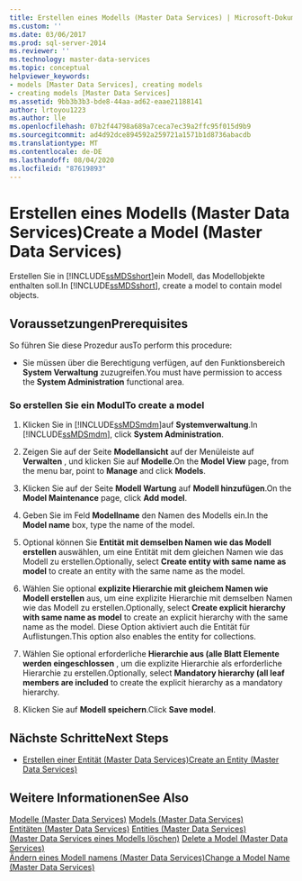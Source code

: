 ```yaml
---
title: Erstellen eines Modells (Master Data Services) | Microsoft-Dokumentation
ms.custom: ''
ms.date: 03/06/2017
ms.prod: sql-server-2014
ms.reviewer: ''
ms.technology: master-data-services
ms.topic: conceptual
helpviewer_keywords:
- models [Master Data Services], creating models
- creating models [Master Data Services]
ms.assetid: 9bb3b3b3-bde8-44aa-ad62-eaae21188141
author: lrtoyou1223
ms.author: lle
ms.openlocfilehash: 07b2f44798a689a7ceca7ec39a2ffc95f015d9b9
ms.sourcegitcommit: ad4d92dce894592a259721a1571b1d8736abacdb
ms.translationtype: MT
ms.contentlocale: de-DE
ms.lasthandoff: 08/04/2020
ms.locfileid: "87619893"
---
```

# <a name="create-a-model-master-data-services"></a><span data-ttu-id="183c9-102">Erstellen eines Modells (Master Data Services)</span><span class="sxs-lookup"><span data-stu-id="183c9-102">Create a Model (Master Data Services)</span></span>
  <span data-ttu-id="183c9-103">Erstellen Sie in [!INCLUDE[ssMDSshort](../includes/ssmdsshort-md.md)]ein Modell, das Modellobjekte enthalten soll.</span><span class="sxs-lookup"><span data-stu-id="183c9-103">In [!INCLUDE[ssMDSshort](../includes/ssmdsshort-md.md)], create a model to contain model objects.</span></span>  
  
## <a name="prerequisites"></a><span data-ttu-id="183c9-104">Voraussetzungen</span><span class="sxs-lookup"><span data-stu-id="183c9-104">Prerequisites</span></span>  
 <span data-ttu-id="183c9-105">So führen Sie diese Prozedur aus</span><span class="sxs-lookup"><span data-stu-id="183c9-105">To perform this procedure:</span></span>  
  
-   <span data-ttu-id="183c9-106">Sie müssen über die Berechtigung verfügen, auf den Funktionsbereich **System Verwaltung** zuzugreifen.</span><span class="sxs-lookup"><span data-stu-id="183c9-106">You must have permission to access the **System Administration** functional area.</span></span>  
  
### <a name="to-create-a-model"></a><span data-ttu-id="183c9-107">So erstellen Sie ein Modul</span><span class="sxs-lookup"><span data-stu-id="183c9-107">To create a model</span></span>  
  
1.  <span data-ttu-id="183c9-108">Klicken Sie in [!INCLUDE[ssMDSmdm](../includes/ssmdsmdm-md.md)]auf **Systemverwaltung**.</span><span class="sxs-lookup"><span data-stu-id="183c9-108">In [!INCLUDE[ssMDSmdm](../includes/ssmdsmdm-md.md)], click **System Administration**.</span></span>  
  
2.  <span data-ttu-id="183c9-109">Zeigen Sie auf der Seite **Modellansicht** auf der Menüleiste auf **Verwalten** , und klicken Sie auf **Modelle**.</span><span class="sxs-lookup"><span data-stu-id="183c9-109">On the **Model View** page, from the menu bar, point to **Manage** and click **Models**.</span></span>  
  
3.  <span data-ttu-id="183c9-110">Klicken Sie auf der Seite **Modell Wartung** auf **Modell hinzufügen**.</span><span class="sxs-lookup"><span data-stu-id="183c9-110">On the **Model Maintenance** page, click **Add model**.</span></span>  
  
4.  <span data-ttu-id="183c9-111">Geben Sie im Feld **Modellname** den Namen des Modells ein.</span><span class="sxs-lookup"><span data-stu-id="183c9-111">In the **Model name** box, type the name of the model.</span></span>  
  
5.  <span data-ttu-id="183c9-112">Optional können Sie **Entität mit demselben Namen wie das Modell erstellen** auswählen, um eine Entität mit dem gleichen Namen wie das Modell zu erstellen.</span><span class="sxs-lookup"><span data-stu-id="183c9-112">Optionally, select **Create entity with same name as model** to create an entity with the same name as the model.</span></span>  
  
6.  <span data-ttu-id="183c9-113">Wählen Sie optional **explizite Hierarchie mit gleichem Namen wie Modell erstellen** aus, um eine explizite Hierarchie mit demselben Namen wie das Modell zu erstellen.</span><span class="sxs-lookup"><span data-stu-id="183c9-113">Optionally, select **Create explicit hierarchy with same name as model** to create an explicit hierarchy with the same name as the model.</span></span> <span data-ttu-id="183c9-114">Diese Option aktiviert auch die Entität für Auflistungen.</span><span class="sxs-lookup"><span data-stu-id="183c9-114">This option also enables the entity for collections.</span></span>  
  
7.  <span data-ttu-id="183c9-115">Wählen Sie optional erforderliche **Hierarchie aus (alle Blatt Elemente werden eingeschlossen** , um die explizite Hierarchie als erforderliche Hierarchie zu erstellen.</span><span class="sxs-lookup"><span data-stu-id="183c9-115">Optionally, select **Mandatory hierarchy (all leaf members are included** to create the explicit hierarchy as a mandatory hierarchy.</span></span>  
  
8.  <span data-ttu-id="183c9-116">Klicken Sie auf **Modell speichern**.</span><span class="sxs-lookup"><span data-stu-id="183c9-116">Click **Save model**.</span></span>  
  
## <a name="next-steps"></a><span data-ttu-id="183c9-117">Nächste Schritte</span><span class="sxs-lookup"><span data-stu-id="183c9-117">Next Steps</span></span>  
  
-   [<span data-ttu-id="183c9-118">Erstellen einer Entität &#40;Master Data Services&#41;</span><span class="sxs-lookup"><span data-stu-id="183c9-118">Create an Entity &#40;Master Data Services&#41;</span></span>](create-an-entity-master-data-services.md)  
  
## <a name="see-also"></a><span data-ttu-id="183c9-119">Weitere Informationen</span><span class="sxs-lookup"><span data-stu-id="183c9-119">See Also</span></span>  
 <span data-ttu-id="183c9-120">[Modelle &#40;Master Data Services&#41;](../../2014/master-data-services/models-master-data-services.md) </span><span class="sxs-lookup"><span data-stu-id="183c9-120">[Models &#40;Master Data Services&#41;](../../2014/master-data-services/models-master-data-services.md) </span></span>  
 <span data-ttu-id="183c9-121">[Entitäten &#40;Master Data Services&#41;](../../2014/master-data-services/entities-master-data-services.md) </span><span class="sxs-lookup"><span data-stu-id="183c9-121">[Entities &#40;Master Data Services&#41;](../../2014/master-data-services/entities-master-data-services.md) </span></span>  
 <span data-ttu-id="183c9-122">[&#40;Master Data Services eines Modells löschen&#41;](../../2014/master-data-services/delete-a-model-master-data-services.md) </span><span class="sxs-lookup"><span data-stu-id="183c9-122">[Delete a Model &#40;Master Data Services&#41;](../../2014/master-data-services/delete-a-model-master-data-services.md) </span></span>  
 [<span data-ttu-id="183c9-123">Ändern eines Modell namens &#40;Master Data Services&#41;</span><span class="sxs-lookup"><span data-stu-id="183c9-123">Change a Model Name &#40;Master Data Services&#41;</span></span>](../../2014/master-data-services/change-a-model-name-master-data-services.md)  
  
  
